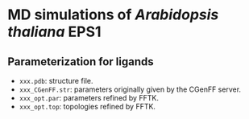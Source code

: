 # MD simulations of *Arabidopsis thaliana* EPS1
## Parameterization for ligands
- `xxx.pdb`: structure file.
- `xxx_CGenFF.str`: parameters originally given by the CGenFF server.
- `xxx_opt.par`: parameters refined by FFTK.
- `xxx_opt.top`: topologies refined by FFTK.
